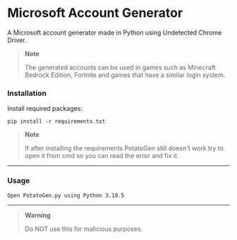 # Microsoft Account Generator

A Microsoft account generator made in Python using Undetected Chrome Driver.

> **Note**
> 
> The generated accounts can be used in games such as Minecraft Bedrock Edition, Fortnite and games that have a similar login system.

### Installation
Install required packages:

`pip install -r requirements.txt`

> **Note**
> 
> If after installing the requirements PotatoGen still doesn't work try to open it from cmd so you can read the error and fix it.

---

### Usage

`Open PotatoGen.py using Python 3.10.5`

---

> **Warning**
> 
> Do NOT use this for malicious purposes.
